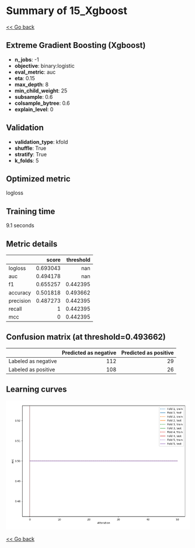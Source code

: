 # Summary of 15_Xgboost

[<< Go back](../README.md)


## Extreme Gradient Boosting (Xgboost)
- **n_jobs**: -1
- **objective**: binary:logistic
- **eval_metric**: auc
- **eta**: 0.15
- **max_depth**: 8
- **min_child_weight**: 25
- **subsample**: 0.6
- **colsample_bytree**: 0.6
- **explain_level**: 0

## Validation
 - **validation_type**: kfold
 - **shuffle**: True
 - **stratify**: True
 - **k_folds**: 5

## Optimized metric
logloss

## Training time

9.1 seconds

## Metric details
|           |    score |   threshold |
|:----------|---------:|------------:|
| logloss   | 0.693043 |  nan        |
| auc       | 0.494178 |  nan        |
| f1        | 0.655257 |    0.442395 |
| accuracy  | 0.501818 |    0.493662 |
| precision | 0.487273 |    0.442395 |
| recall    | 1        |    0.442395 |
| mcc       | 0        |    0.442395 |


## Confusion matrix (at threshold=0.493662)
|                     |   Predicted as negative |   Predicted as positive |
|:--------------------|------------------------:|------------------------:|
| Labeled as negative |                     112 |                      29 |
| Labeled as positive |                     108 |                      26 |

## Learning curves
![Learning curves](learning_curves.png)

[<< Go back](../README.md)
